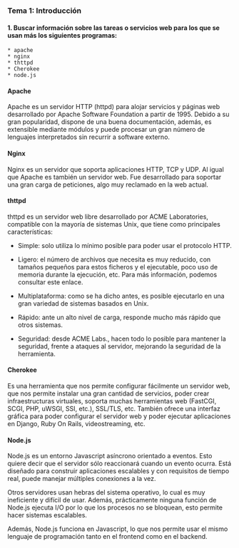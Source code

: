 ### Tema 1: Introducción

#### 1. Buscar información sobre las tareas o servicios web para los que se usan más los siguientes programas:

    * apache
    * nginx
    * thttpd
    * Cherokee
    * node.js

#### Apache

Apache es un servidor HTTP (httpd) para alojar servicios y páginas web desarrollado por Apache Software Foundation a partir de 1995. Debido a su gran popularidad, dispone de una buena documentación, además, es extensible mediante módulos y puede procesar un gran número de lenguajes interpretados sin recurrir a software externo.

#### Nginx

Nginx es un servidor que soporta aplicaciones HTTP, TCP y UDP. Al igual que Apache es también un servidor web. Fue desarrollado para soportar una gran carga de peticiones, algo muy reclamado en la web actual.

#### thttpd

thttpd es un servidor web libre desarrollado por ACME Laboratories, compatible con la mayoría de sistemas Unix, que tiene como principales características:

* Simple: solo utiliza lo mínimo posible para poder usar el protocolo HTTP.

* Ligero: el número de archivos que necesita es muy reducido, con tamaños pequeños para estos ficheros y el ejecutable, poco uso de memoria durante la ejecución, etc. Para más información, podemos consultar este enlace.

* Multiplataforma: como se ha dicho antes, es posible ejecutarlo en una gran variedad de sistemas basados en Unix.

* Rápido: ante un alto nivel de carga, responde mucho más rápido que otros sistemas.

* Seguridad: desde ACME Labs., hacen todo lo posible para mantener la seguridad, frente a ataques al servidor, mejorando la seguridad de la herramienta.

#### Cherokee

Es una herramienta que nos permite configurar fácilmente un servidor web, que nos permite instalar una gran cantidad de servicios, poder crear infraestructuras virtuales, soporta muchas herramientas web (FastCGI, SCGI, PHP, uWSGI, SSI, etc.), SSL/TLS, etc. También ofrece una interfaz gráfica para poder configurar el servidor web y poder ejecutar aplicaciones en Django, Ruby On Rails, videostreaming, etc.

#### Node.js

Node.js es un entorno Javascript asíncrono orientado a eventos. Esto quiere decir que el servidor sólo reaccionará cuando un evento ocurra. Está diseñado para construir aplicaciones escalables y con requisitos de tiempo real, puede manejar múltiples conexiones a la vez.

Otros servidores usan hebras del sistema operativo, lo cual es muy ineficiente y difícil de usar. Además, prácticamente ninguna función de Node.js ejecuta I/O por lo que los procesos no se bloquean, esto permite hacer sistemas escalables.

Además, Node.js funciona en Javascript, lo que nos permite usar el mismo lenguaje de programación tanto en el frontend como en el backend.
